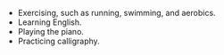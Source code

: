- Exercising, such as running, swimming, and aerobics.
- Learning English.
- Playing the piano.
- Practicing calligraphy.